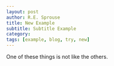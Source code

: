 ```yaml
---
layout: post
author: R.E. Sprouse
title: New Example
subtitle: Subtitle Example
category:
tags: [example, blog, try, new]
---
```

One of these things is not like the others.
